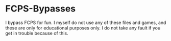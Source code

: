 # FCPS-Bypasses
I bypass FCPS for fun. I myself do not use any of these files and games, and these are only for educational purposes only. I do not take any fault if you get in trouble because of this.
